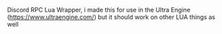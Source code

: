 Discord RPC Lua Wrapper, i made this for use in the Ultra Engine (https://www.ultraengine.com/) but it should work on other LUA things as well
